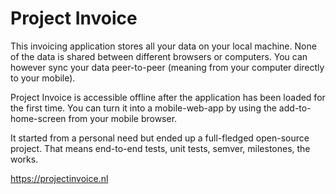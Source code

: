 <!--
  slug: project-invoice
  type: fortpolio
  excerpt: This invoicing application stores all your data on your local machine. It started from a personal need but ended up a full-fledged open-source project: end-to-end tests, unit tests, semver, milestones, the works. It once started as a PHP application, refactored to Vue, and eventually to React.
  metaKeyword: invoicing
  metaTitle: Project Invoice
  metaDescription: This invoicing application stores all your data on your local machine. It started from a personal need but ended up a full-fledged open-source project: end-to-end tests, unit tests, semver, milestones, the works.
  categories: JavaScript, HTML/CSS, framework, open source, UX, graphic design, mobile
  tags: JavaScript, Vue, UX, TDD, Cypress
  clients: 
  collaboration: 
  prizes:
  thumbnail: PIMockup.jpg
  image: project-invoice_7.png
  images: project-invoice_1.png, project-invoice_2.png, project-invoice_3.png, project-invoice_4.png, project-invoice_5.png, project-invoice_6.png, project-invoice_7.png, project-invoice_9.png
  inCv: true
  inPortfolio: true
  dateFrom: 2015-11-12
  dateTo: 2021-01-23
-->

# Project Invoice

This invoicing application stores all your data on your local machine. None of the data is shared between different browsers or computers. You can however sync your data peer-to-peer (meaning from your computer directly to your mobile).

Project Invoice is accessible offline after the application has been loaded for the first time. You can turn it into a mobile-web-app by using the add-to-home-screen from your mobile browser.

It started from a personal need but ended up a full-fledged open-source project. That means end-to-end tests, unit tests, semver, milestones, the works.

https://projectinvoice.nl
